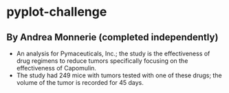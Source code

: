 # pyplot-challenge
## By Andrea Monnerie (completed independently)

- An analysis for Pymaceuticals, Inc.; the study is the effectiveness of drug regimens to reduce tumors specifically focusing on the effectiveness of Capomulin.
- The study had 249 mice with tumors tested with one of these drugs; the volume of the tumor is recorded for 45 days.
